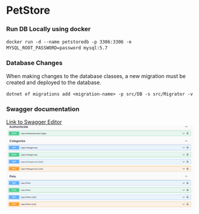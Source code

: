 # PetStore

### Run DB Locally using docker
```
docker run -d --name petstoredb -p 3306:3306 -e MYSQL_ROOT_PASSWORD=password mysql:5.7
```


### Database Changes
When making changes to the database classes, a new migration must be created and deployed to the database.

```
dotnet ef migrations add <migration-name> -p src/DB -s src/Migrator -v
```

### Swagger documentation
[Link to Swagger Editor](https://editor.swagger.io/?url=https://raw.githubusercontent.com/Scrapax/PetStore/master/docs/swagger.json)
![Swagger documentation of the Pet Store](/docs/swagger.png?raw=true)
